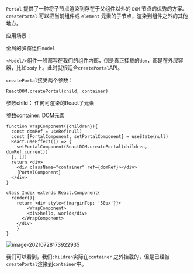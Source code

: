 `Portal` 提供了一种将子节点渲染到存在于父组件以外的 `DOM` 节点的优秀的方案。`createPortal` 可以把当前组件或 `element` 元素的子节点，渲染到组件之外的其他地方。

应用场景：

全局的弹窗组件```model```

`<Model/>`组件一般都写在我们的组件内部，倒是真正挂载的`dom`，都是在外层容器，比如`body`上。此时就很适合`createPortal`API。

`createPortal`接受两个参数：

```react
ReactDOM.createPortal(child, container)
```

参数child： 任何可渲染的React子元素

参数container: DOM元素

```react
function WrapComponent({children}){
  const domRef = useRef(null)
  const [PortalComponent, setPortalComponent] = useState(null)
  React.useEffect(() => {
    setPortalComponent(ReactDOM.createPortal(children, domRef.current))
  }, [])
  return <div>
  	<div className="container" ref={domRef}></div>
    {PortalComponent}
  </div>
}

class Index extends React.Component{
  render(){
    return <div style={{marginTop: '50px'}}>
    	<WrapComponent>
      	<div>hello, world</div>
      </WrapComponent>
    </div>
	}
}
```

![image-20210728173922935](/Users/sunshine/Desktop/zm/img/createPortal.png)

我们可以看到，我们`children`实际在`container` 之外挂载的，但是已经被`createPortal`渲染到`container`中。



